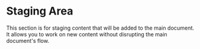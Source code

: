 # Staging Area

This section is for staging content that will be added to the main document. It allows you to work on new content without disrupting the main document's flow.
